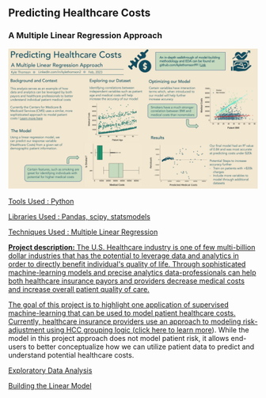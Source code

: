 ## Predicting Healthcare Costs  
### A Multiple Linear Regression Approach

<a href= "/pdf/HCA_Datafolio.pdf"> <img src = "images/HCA_Datafolio.jpg?raw=true">  

Tools Used : Python  

Libraries Used : Pandas, scipy, statsmodels  

Techniques Used : Multiple Linear Regression

**Project description:** The U.S. Healthcare industry is one of few multi-billion dollar industries that has the potential to leverage data and analytics in order to directly benefit individual's quality of life. Through sophisticated machine-learning models and precise analytics data-professionals can help both healthcare insurance payors and providers decrease medical costs and increase overall patient quality of care.  

The goal of this project is to highlight one application of supervised machine-learning that can be used to model patient healthcare costs. Currently, healthcare insurance providers use an approach to modeling risk-adjustment using HCC grouping logic (<a href = "https://www.aapc.com/risk-adjustment/risk-adjustment.aspx">click here to learn more</a>). While the model in this project approach does not model patient risk, it allows end-users to better conceptualize how we can utilize patient data to predict and understand potential healthcare costs.  

[Exploratory Data Analysis](https://github.com/KyleThomson99/Portfolio/blob/main/Healthcare_Cost_Analysis/EDA.ipynb)  

[Building the Linear Model](https://github.com/KyleThomson99/Portfolio/blob/main/Healthcare_Cost_Analysis/Linear_model.ipynb)